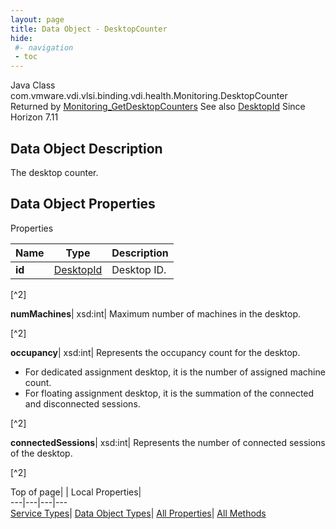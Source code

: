 ```yaml
---
layout: page
title: Data Object - DesktopCounter
hide:
 #- navigation
 - toc
---
```






Java Class
    com.vmware.vdi.vlsi.binding.vdi.health.Monitoring.DesktopCounter
Returned by
     [Monitoring_GetDesktopCounters](vdi.health.Monitoring.md#getDesktopCounters)
See also
     [DesktopId](vdi.entity.DesktopId.md)
Since 
    Horizon 7.11

## Data Object Description 

The desktop counter. 

## Data Object Properties

Properties

Name |  Type |  Description   
---|---|---  
**id**| [DesktopId](vdi.entity.DesktopId.md)|  Desktop ID.   


[^2]

  
**numMachines**|  xsd:int|  Maximum number of machines in the desktop.   


[^2]

  
**occupancy**|  xsd:int|  Represents the occupancy count for the desktop. 

  * For dedicated assignment desktop, it is the number of assigned machine count.
  * For floating assignment desktop, it is the summation of the connected and disconnected sessions.

  


[^2]

  
**connectedSessions**|  xsd:int|  Represents the number of connected sessions of the desktop.   


[^2]

  
  
  
Top of page| | Local Properties|   
---|---|---|---  
[Service Types](index-mo_types.md)| [Data Object Types](index-do_types.md)| [All Properties](index-properties.md)| [All Methods](index-methods.md)  
  
  

